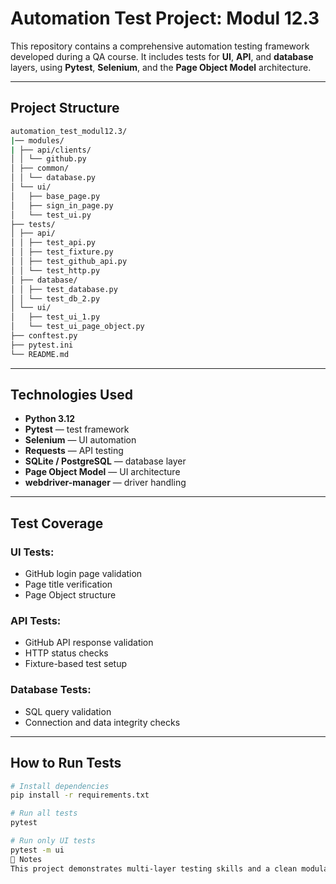 # Automation Test Project: Modul 12.3

This repository contains a comprehensive automation testing framework developed during a QA course. It includes tests for **UI**, **API**, and **database** layers, using **Pytest**, **Selenium**, and the **Page Object Model** architecture.

---

## Project Structure

```bash
automation_test_modul12.3/ 
|── modules/ 
| ├── api/clients/ 
│ │ └── github.py 
│ ├── common/ 
│ │ └── database.py 
│ └── ui/
│   ├── base_page.py 
│   ├── sign_in_page.py 
│   └── test_ui.py 
├── tests/ 
│ ├── api/ 
│ │ ├── test_api.py 
│ │ ├── test_fixture.py 
│ │ ├── test_github_api.py 
│ │ └── test_http.py 
│ ├── database/ 
│ │ ├── test_database.py 
│ │ └── test_db_2.py 
│ └── ui/ 
│   ├── test_ui_1.py 
│   └── test_ui_page_object.py 
├── conftest.py 
├── pytest.ini 
└── README.md
```

---

## Technologies Used

- **Python 3.12**
- **Pytest** — test framework
- **Selenium** — UI automation
- **Requests** — API testing
- **SQLite / PostgreSQL** — database layer
- **Page Object Model** — UI architecture
- **webdriver-manager** — driver handling

---

## Test Coverage

### UI Tests:
- GitHub login page validation
- Page title verification
- Page Object structure

### API Tests:
- GitHub API response validation
- HTTP status checks
- Fixture-based test setup

### Database Tests:
- SQL query validation
- Connection and data integrity checks
---

## How to Run Tests

```bash
# Install dependencies
pip install -r requirements.txt

# Run all tests
pytest

# Run only UI tests
pytest -m ui
📌 Notes
This project demonstrates multi-layer testing skills and a clean modular structure. It was developed as part of a certified QA automation course and includes both required and extended functionality.
